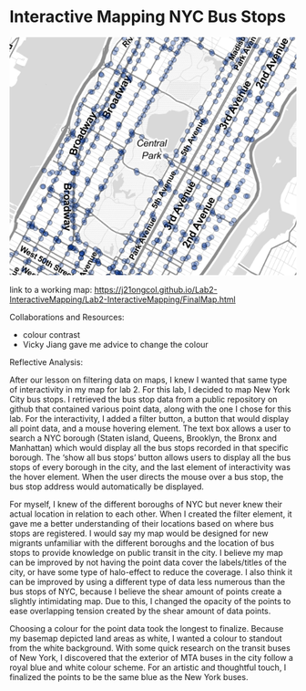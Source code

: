 # Interactive Mapping NYC Bus Stops

![](CentralPark.PNG)

link to a working map: https://j21ongcol.github.io/Lab2-InteractiveMapping/Lab2-InteractiveMapping/FinalMap.html

Collaborations and Resources:
- colour contrast
- Vicky Jiang gave me advice to change the colour

Reflective Analysis:

After our lesson on filtering data on maps, I knew I wanted that same type of interactivity in my map for lab 2. For this lab, I decided to map New York City bus stops. I retrieved the bus stop data from a public repository on github that contained various point data, along with the one I chose for this lab. For the interactivity, I added a filter button, a button that would display all point data, and a mouse hovering element. The text box allows a user to search a NYC borough (Staten island, Queens, Brooklyn, the Bronx and Manhattan) which would display all the bus stops recorded in that specific borough. The ‘show all bus stops’ button allows users to display all the bus stops of every borough in the city, and the last element of interactivity was the hover element. When the user directs the mouse over a bus stop, the bus stop address would automatically be displayed. 

For myself, I knew of the different boroughs of NYC but never knew their actual location in relation to each other. When I created the filter element, it gave me a better understanding of their locations based on where bus stops are registered. I would say my map would be designed for new migrants unfamiliar with the different boroughs and the location of bus stops to provide knowledge on public transit in the city. I believe my map can be improved by not having the point data cover the labels/titles of the city, or have some type of halo-effect to reduce the coverage. I also think it can be improved by using a different type of data less numerous than the bus stops of NYC, because I believe the shear amount of points create a slightly intimidating map. Due to this, I changed the opacity of the points to ease overlapping tension created by the shear amount of data points. 

Choosing a colour for the point data took the longest to finalize.  Because my basemap depicted land areas as white, I wanted a colour to standout from the white background. With some quick research on the transit buses of New York, I discovered that the exterior of MTA buses in the city follow a royal blue and white colour scheme. For an artistic and thoughtful touch, I finalized the points to be the same blue as the New York buses. 

